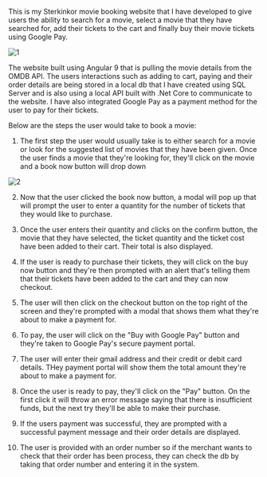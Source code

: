 This is my Sterkinkor movie booking website that I have developed to give users the ability to search for a movie, select a movie that they have searched for, add their tickets to the cart and finally buy their movie tickets using Google Pay. 

![1](https://user-images.githubusercontent.com/62884014/88650761-4d2cb180-d0c9-11ea-8fc5-46e4a23bb2a1.png)



The website built using Angular 9 that is pulling the movie details from the OMDB API. The users interactions such as adding to cart, paying and their order details are being stored in a local db that I have created using SQL Server and is also using a local API built with .Net Core to communicate to the website. I have also integrated Google Pay as a payment method for the user to pay for their tickets.

Below are the steps the user would take to book a movie: 
1. The first step the user would usually take is to either search for a movie or look for the suggested list of movies that they have been given. Once the user finds a movie that they're looking for, they'll click on the movie and a book now button will drop down


![2](https://user-images.githubusercontent.com/62884014/88654789-23c25480-d0ce-11ea-8418-62a0ea907cd6.png)



2. Now that the user clicked the book now button, a modal will pop up that will prompt the user to enter a quantity for the number of tickets that they would like to purchase. 



3. Once the user enters their quantity and clicks on the confirm button, the movie that they have selected, the ticket quantity and the ticket cost have been added to their cart. Their total is also displayed. 

4. If the user is ready to purchase their tickets, they will click on the buy now button and they're then prompted with an alert that's telling them that their tickets have been added to the cart and they can now checkout. 

5. The user will then click on the checkout button on the top right of the screen and they're prompted with a modal that shows them what they're about to make a payment for. 

6. To pay, the user will click on the "Buy with Google Pay" button and they're taken to Google Pay's secure payment portal. 

7. The user will enter their gmail address and their credit or debit card details. THey payment portal will show them the total amount they're about to make a payment for. 

8. Once the user is ready to pay, they'll click on the "Pay" button. On the first click it will throw an error message saying that there is insufficient funds, but the next try they'll be able to make their purchase. 

9. If the users payment was successful, they are prompted with a successful payment message and their order details are displayed. 

10. The user is provided with an order number so if the merchant wants to check that their order has been process, they can check the db by taking that order number and entering it in the system. 
